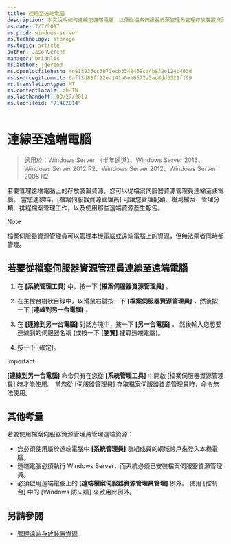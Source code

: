 ```yaml
---
title: 連線至遠端電腦
description: 本文說明如何連線至遠端電腦，以便從檔案伺服器資源管理員管理存放裝置資源
ms.date: 7/7/2017
ms.prod: windows-server
ms.technology: storage
ms.topic: article
author: JasonGerend
manager: brianlic
ms.author: jgerend
ms.openlocfilehash: 4d813933ec3073ecb3348468ca4b8f2e124c403d
ms.sourcegitcommit: 6aff3d88ff22ea141a6ea6572a5ad8dd6321f199
ms.translationtype: MT
ms.contentlocale: zh-TW
ms.lasthandoff: 09/27/2019
ms.locfileid: "71402014"
---
```

# <a name="connect-to-a-remote-computer"></a>連線至遠端電腦 

> 適用於：Windows Server （半年通道）、Windows Server 2016、Windows Server 2012 R2、Windows Server 2012、Windows Server 2008 R2

若要管理遠端電腦上的存放裝置資源，您可以從檔案伺服器資源管理員連線至該電腦。 當您連線時，[檔案伺服器資源管理員] 可讓您管理配額、檢測檔案、管理分類、排程檔案管理工作，以及使用那些遠端資源產生報告。

> [!Note]
> 檔案伺服器資源管理員可以管理本機電腦或遠端電腦上的資源，但無法兩者同時都管理。

## <a name="to-connect-to-a-remote-computer-from-file-server-resource-manager"></a>若要從檔案伺服器資源管理員連線至遠端電腦

1.  在 **\[系統管理工具\]** 中，按一下 **\[檔案伺服器資源管理員\]** 。

2.  在主控台樹狀目錄中，以滑鼠右鍵按一下 **\[檔案伺服器資源管理員\]** ，然後按一下 **\[連線到另一台電腦\]** 。

3.  在 **\[連線到另一台電腦\]** 對話方塊中，按一下 **\[另一台電腦\]** 。 然後輸入您想要連線到的伺服器名稱 (或按一下 **\[瀏覽\]** 搜尋遠端電腦)。

4.  按一下 [確定]。

> [!Important]
> **\[連線到另一台電腦\]** 命令只有在您從 **\[系統管理工具\]** 中開啟 \[檔案伺服器資源管理員\] 時才能使用。 當您從 [伺服器管理員] 存取檔案伺服器資源管理員時，命令無法使用。

## <a name="additional-considerations"></a>其他考量

若要使用檔案伺服器資源管理員管理遠端資源：

-   您必須使用屬於遠端電腦中 **\[系統管理員\]** 群組成員的網域帳戶來登入本機電腦。
-   遠端電腦必須執行 Windows Server，而系統必須已安裝檔案伺服器資源管理員。
-   必須啟用遠端電腦上的 **\[遠端檔案伺服器資源管理員管理\]** 例外。 使用 [控制台] 中的 [Windows 防火牆] 來啟用此例外。

## <a name="see-also"></a>另請參閱

-   [管理遠端存放裝置資源](managing-remote-storage-resources.md)